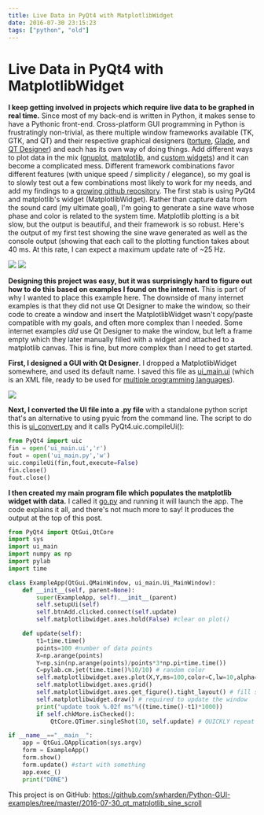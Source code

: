 ```yaml
---
title: Live Data in PyQt4 with MatplotlibWidget
date: 2016-07-30 23:15:23
tags: ["python", "old"]
---
```


# Live Data in PyQt4 with MatplotlibWidget

__I keep getting involved in projects which require live data to be graphed in real time.__ Since most of my back-end is written in Python, it makes sense to have a Pythonic front-end. Cross-platform GUI programming in Python is frustratingly non-trivial, as there multiple window frameworks available (TK, GTK, and QT) and their respective graphical designers ([torture](https://wiki.python.org/moin/Intro%20to%20programming%20with%20Python%20and%20Tkinter), [Glade](https://glade.gnome.org/), and [QT Designer](http://doc.qt.io/qt-4.8/designer-manual.html)) and each has its own way of doing things. Add different ways to plot data in the mix ([gnuplot](http://www.gnuplot.info/), [matplotlib](http://matplotlib.org/), and [custom widgets](http://qcustomplot.com/)) and it can become a complicated mess. Different framework combinations favor different features (with unique speed / simplicity / elegance), so my goal is to slowly test out a few combinations most likely to work for my needs, and add my findings to a [growing github repository](https://github.com/swharden/Python-GUI-examples). The first stab is using PyQt4 and matplotlib's widget (MatplotlibWidget). Rather than capture data from the sound card (my ultimate goal), I'm going to generate a sine wave whose phase and color is related to the system time. Matplotlib plotting is a bit slow, but the output is beautiful, and their framework is so robust. Here's the output of my first test showing the sine wave generated as well as the console output (showing that each call to the plotting function takes about 40 ms. At this rate, I can expect a maximum update rate of ~25 Hz.

<div class="text-center img-border img-small">

![](https://swharden.com/static/2016/07/30/demo.gif)
![](https://swharden.com/static/2016/07/30/qt4.png)

</div>

__Designing this project was easy, but it was surprisingly hard to figure out how to do this based on examples I found on the internet.__ This is part of why I wanted to place this example here. The downside of many internet examples is that they did not use Qt Designer to make the window, so their code to create a window and insert the MatplotlibWidget wasn't copy/paste compatible with my goals, and often more complex than I needed. Some internet examples _did_ use Qt Designer to make the window, but left a frame empty which they later manually filled with a widget and attached to a matplotlib canvas. This is fine, but more complex than I need to get started.

__First, I designed a GUI with Qt Designer__. I dropped a MatplotlibWidget somewhere, and used its default name. I saved this file as [ui\_main.ui](https://github.com/swharden/Python-GUI-examples/blob/master/2016-07-30_qt_matplotlib_sine_scroll/ui_main.ui) (which is an XML file, ready to be used for [multiple programming languages](http://doc.qt.io/qt-4.8/designer-using-a-ui-file.html)).

<div class="text-center img-border">

![](https://swharden.com/static/2016/07/30/pyqt4-designer.png)

</div>

__Next, I converted the UI file into a .py file__ with a standalone python script that's an alternative to using pyuic from the command line. The script to do this is [ui\_convert.py](https://github.com/swharden/Python-GUI-examples/blob/master/2016-07-30_qt_matplotlib_sine_scroll/ui_convert.py) and it calls PyQt4.uic.compileUi():

```python
from PyQt4 import uic
fin = open('ui_main.ui','r')
fout = open('ui_main.py','w')
uic.compileUi(fin,fout,execute=False)
fin.close()
fout.close()
```

__I then created my main program file which populates the matplotlib widget with data.__ I called it [go.py](https://github.com/swharden/Python-GUI-examples/blob/master/2016-07-30_qt_matplotlib_sine_scroll/go.py) and running it will launch the app. The code explains it all, and there's not much more to say! It produces the output at the top of this post.

```python
from PyQt4 import QtGui,QtCore
import sys
import ui_main
import numpy as np
import pylab
import time

class ExampleApp(QtGui.QMainWindow, ui_main.Ui_MainWindow):
    def __init__(self, parent=None):
        super(ExampleApp, self).__init__(parent)
        self.setupUi(self)
        self.btnAdd.clicked.connect(self.update)
        self.matplotlibwidget.axes.hold(False) #clear on plot()

    def update(self):
        t1=time.time()
        points=100 #number of data points
        X=np.arange(points)
        Y=np.sin(np.arange(points)/points*3*np.pi+time.time())
        C=pylab.cm.jet(time.time()%10/10) # random color
        self.matplotlibwidget.axes.plot(X,Y,ms=100,color=C,lw=10,alpha=.8)
        self.matplotlibwidget.axes.grid()
        self.matplotlibwidget.axes.get_figure().tight_layout() # fill space
        self.matplotlibwidget.draw() # required to update the window
        print("update took %.02f ms"%((time.time()-t1)*1000))
        if self.chkMore.isChecked():
            QtCore.QTimer.singleShot(10, self.update) # QUICKLY repeat

if __name__=="__main__":
    app = QtGui.QApplication(sys.argv)
    form = ExampleApp()
    form.show()
    form.update() #start with something
    app.exec_()
    print("DONE")
```

This project is on GitHub: https://github.com/swharden/Python-GUI-examples/tree/master/2016-07-30_qt_matplotlib_sine_scroll